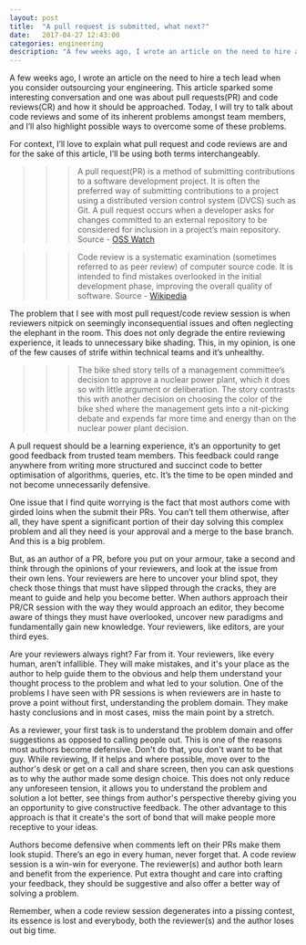 ```yaml
---
layout: post
title:  "A pull request is submitted, what next?"
date:   2017-04-27 12:43:00
categories: engineering
description: "A few weeks ago, I wrote an article on the need to hire a tech lead when you consider outsourcing your engineering. This article sparked some interesting conversation and one was about pull requests(PR) and code reviews(CR) and how it should be approached"
---
```

A few weeks ago, I wrote an article on the need to hire a tech lead when you consider outsourcing your engineering. This article sparked some interesting conversation and one was about pull requests(PR) and code reviews(CR) and how it should be approached. Today, I will try to talk about code reviews and some of its inherent problems amongst team members, and I’ll also highlight possible ways to overcome some of these problems. 

For context, I’ll love to explain what pull request and code reviews are and for the sake of this article, I’ll be using both terms interchangeably.

>>> A pull request(PR) is a method of submitting contributions to a software development project. It is often the preferred way of submitting contributions to a project using a distributed version control system (DVCS) such as Git. A pull request occurs when a developer asks for changes committed to an external repository to be considered for inclusion in a project’s main repository. Source - [OSS Watch](http://oss-watch.ac.uk/resources/pullrequest)

>>> Code review is a systematic examination (sometimes referred to as peer review) of computer source code. It is intended to find mistakes overlooked in the initial development phase, improving the overall quality of software. Source - [Wikipedia](https://en.wikipedia.org/wiki/Code_review)

The problem that I see with most pull request/code review session is when reviewers nitpick on seemingly inconsequential issues and often neglecting the elephant in the room. This does not only degrade the entire reviewing experience, it leads to unnecessary bike shading. This, in my opinion, is one of the few causes of strife within technical teams and it’s unhealthy. 

>>> The bike shed story tells of a management committee’s decision to approve a nuclear power plant, which it does so with little argument or deliberation.  The story contrasts this with another decision on choosing the color of the bike shed where the management gets into a nit-picking debate and expends far more time and energy than on the nuclear power plant decision.

A pull request should be a learning experience, it’s an opportunity to get good feedback from trusted team members. This feedback could range anywhere from writing more structured and succinct code to better optimisation of algorithms, queries, etc. It’s the time to be open minded and not become unnecessarily defensive. 

One issue that I find quite worrying is the fact that most authors come with girded loins when the submit their PRs. You can’t tell them otherwise, after all, they have spent a significant portion of their day solving this complex problem and all they need is your approval and a merge to the base branch. And this is a big problem.

But, as an author of a PR, before you put on your armour, take a second and think through the opinions of your reviewers, and look at the issue from their own lens. Your reviewers are here to uncover your blind spot, they check those things that must have slipped through the cracks, they are meant to guide and help you become better. When authors approach their PR/CR session with the way they would approach an editor, they become aware of things they must have overlooked, uncover new paradigms and fundamentally gain new knowledge. Your reviewers, like editors, are your third eyes. 

Are your reviewers always right? Far from it. Your reviewers, like every human, aren’t infallible. They will make mistakes, and it's your place as the author to help guide them to the obvious and help them understand your thought process to the problem and what led to your solution. One of the problems I have seen with PR sessions is when reviewers are in haste to prove a point without first, understanding the problem domain. They make hasty conclusions and in most cases, miss the main point by a stretch. 

As a reviewer, your first task is to understand the problem domain and offer suggestions as opposed to calling people out. This is one of the reasons most authors become defensive. Don't do that, you don't want to be that guy. While reviewing, If it helps and where possible, move over to the author's desk or get on a call and share screen, then you can ask questions as to why the author made some design choice. This does not only reduce any unforeseen tension, it allows you to understand the problem and solution a lot better, see things from author's perspective thereby giving you an opportunity to give constructive feedback. The other advantage to this approach is that it create's the sort of bond that will make people more receptive to your ideas. 

Authors become defensive when comments left on their PRs make them look stupid. There’s an ego in every human, never forget that. A code review session is a win-win for everyone. The reviewer(s) and author both learn and benefit from the experience. Put extra thought and care into crafting your feedback, they should be suggestive and also offer a better way of solving a problem.  

Remember, when a code review session degenerates into a pissing contest, its essence is lost and everybody, both the reviewer(s) and the author loses out big time. 
